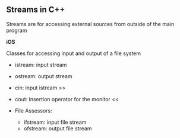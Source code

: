 ## Streams in C++

Streams are for accessing external sources from outside of the main program

**iOS**

Classes for accessing input and output of a file system

* istream: input stream
* ostream: output stream 

* cin: input istream >>
* cout: insertion operator for the monitor <<

* File Assessors:
    * ifstream: input file stream
    * ofstream: output file stream


